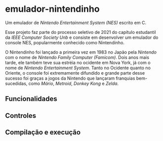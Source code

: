 # emulador-nintendinho
Um emulador de *Nintendo Entertainment System (NES)* escrito em C.

Esse projeto faz parte do processo seletivo de 2021 do capítulo estudantil da *IEEE Computer Society Unb* e consiste em desenvolver um emulador do console NES, popularmente conhecido como Nintendinho.

O Nintendinho foi lançado a primeira vez em 1983 no Japão pela *Nintendo* com o nome de *Nintendo Family Computer (Famicom)*. Dois anos mais tarde, ele também teve sua estréia no ocidente em Nova York, já com o nome de *Nintendo Entertainment System*. Tanto no Ocidente quanto no Oriente, o console foi extremamente difundido e grande parte desse sucesso foi graças a jogos da Nintendo que lançaram franquias bem-sucedidas, como *Mário*, *Metroid*, *Donkey Kong* e *Zelda*.

## Funcionalidades

## Controles

## Compilação e execução


